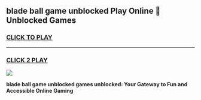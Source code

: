 
## blade ball game unblocked Play Online 👋 Unblocked Games
<h3>
<a href="https://premium.freeplayer.one?title=blade_ball_game_unblocked&ref=19F">CLICK TO PLAY</a></h3>
<hr>

<h3>
<a href="https://premium.freeplayer.one?title=blade_ball_game_unblocked&ref=19F">CLICK 2 PLAY</a>
  
</h3>

<a href="https://premium.freeplayer.one?title=blade_ball_game_unblocked&ref=19F"><img src="https://clearcache.store/games.png"></a>


**blade ball game unblocked games unblocked: Your Gateway to Fun and Accessible Online Gaming**
